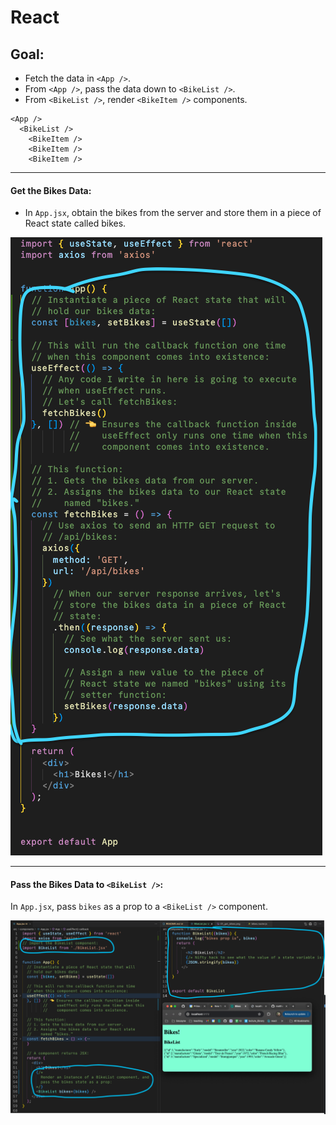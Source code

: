 # React

## Goal:

* Fetch the data in `<App />`.
* From `<App />`, pass the data down to `<BikeList />`.
* From `<BikeList />`, render `<BikeItem />` components.

```
<App />
  <BikeList />
    <BikeItem />
    <BikeItem />
    <BikeItem />
```

---

#### Get the Bikes Data:

* In `App.jsx`, obtain the bikes from the server and store them in a piece of React state called bikes.

![how we got the bikes](./README_images/01_got_bikes.png)

---

#### Pass the Bikes Data to `<BikeList />`:

In `App.jsx`, pass `bikes` as a prop to a `<BikeList />` component.

![how we passed bikes as a prop to BikeList](./README_images/02_passed_bikes_to_BikeList.png)
